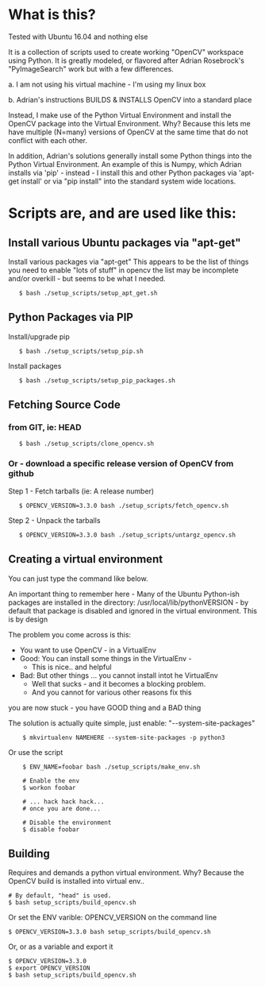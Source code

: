 # What is this?

Tested with Ubuntu 16.04 and nothing else

It is a collection of scripts used to create working "OpenCV"
workspace using Python. It is greatly modeled, or flavored after
Adrian Rosebrock's "PyImageSearch" work but with a few differences.

a. I am not using his virtual machine - I'm using my linux box

b. Adrian's instructions BUILDS & INSTALLS OpenCV into a standard place

Instead, I make use of the Python Virtual Environment and install the
OpenCV package into the Virtual Environment.  Why? Because this lets
me have multiple (N=many) versions of OpenCV at the same time that do
not conflict with each other.

In addition, Adrian's solutions generally install some Python things
into the Python Virtual Environment.  An example of this is Numpy,
which Adrian installs via 'pip' - instead - I install this and other
Python packages via 'apt-get install' or via "pip install" into the
standard system wide locations.


# Scripts are, and are used like this:

## Install various Ubuntu packages via "apt-get"

Install various packages via "apt-get" This appears to be the list of
things you need to enable "lots of stuff" in opencv the list may be
incomplete and/or overkill - but seems to be what I needed.

```
   $ bash ./setup_scripts/setup_apt_get.sh
```

## Python Packages via PIP

Install/upgrade pip
```
   $ bash ./setup_scripts/setup_pip.sh
```

Install packages
```
   $ bash ./setup_scripts/setup_pip_packages.sh
```

## Fetching Source Code
### from GIT, ie: HEAD
```
   $ bash ./setup_scripts/clone_opencv.sh
```	
### Or - download a specific release version of OpenCV from github

Step 1 - Fetch tarballs (ie: A release number)
```
   $ OPENCV_VERSION=3.3.0 bash ./setup_scripts/fetch_opencv.sh
```

Step 2 - Unpack the tarballs
```
   $ OPENCV_VERSION=3.3.0 bash ./setup_scripts/untargz_opencv.sh
```

## Creating a virtual environment
You can just type the command like below.

An important thing to remember here - Many of the Ubuntu Python-ish
packages are installed in the directory:
/usr/local/lib/pythonVERSION - by default that package is disabled and
ignored in the virtual environment.  This is by design

The problem you come across is this:
 
* You want to use OpenCV - in a VirtualEnv
* Good: You can install some things in the VirtualEnv - 
  * This is nice.. and helpful
* Bad: But other things ... you cannot install intot he VirtualEnv
  * Well that sucks - and it becomes a blocking problem.
  * And you cannot for various other reasons fix this
  
you are now stuck - you have GOOD thing and a BAD thing
  
The solution is actually quite simple, just enable: "--system-site-packages"

```
    $ mkvirtualenv NAMEHERE --system-site-packages -p python3
```
Or use the script
```
    $ ENV_NAME=foobar bash ./setup_scripts/make_env.sh
	
	# Enable the env
	$ workon foobar
	
	# ... hack hack hack...
	# once you are done...
	
	# Disable the environment
	$ disable foobar
```
	
## Building
Requires and demands a python virtual environment.
Why?  Because the OpenCV build is installed into virtual env..

```
# By default, "head" is used.
$ bash setup_scripts/build_opencv.sh
```
Or set the ENV varible: OPENCV_VERSION on the command line
```
$ OPENCV_VERSION=3.3.0 bash setup_scripts/build_opencv.sh
```
Or, or as a variable and export it
```
$ OPENCV_VERSION=3.3.0
$ export OPENCV_VERSION
$ bash setup_scripts/build_opencv.sh
```

